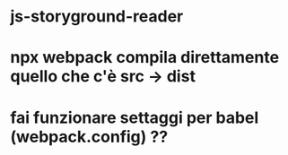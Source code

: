 # js-storyground-reader

# npx webpack compila direttamente quello che c'è src -> dist

# fai funzionare settaggi per babel (webpack.config) ??
